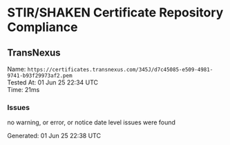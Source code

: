 # STIR/SHAKEN Certificate Repository Compliance

## TransNexus

Name: `https://certificates.transnexus.com/345J/d7c45085-e509-4981-9741-b93f29973af2.pem`\
Tested At: 01 Jun 25 22:34 UTC\
Time: 21ms

### Issues

no warning, or error, or notice date level issues were found

Generated: 01 Jun 25 22:38 UTC